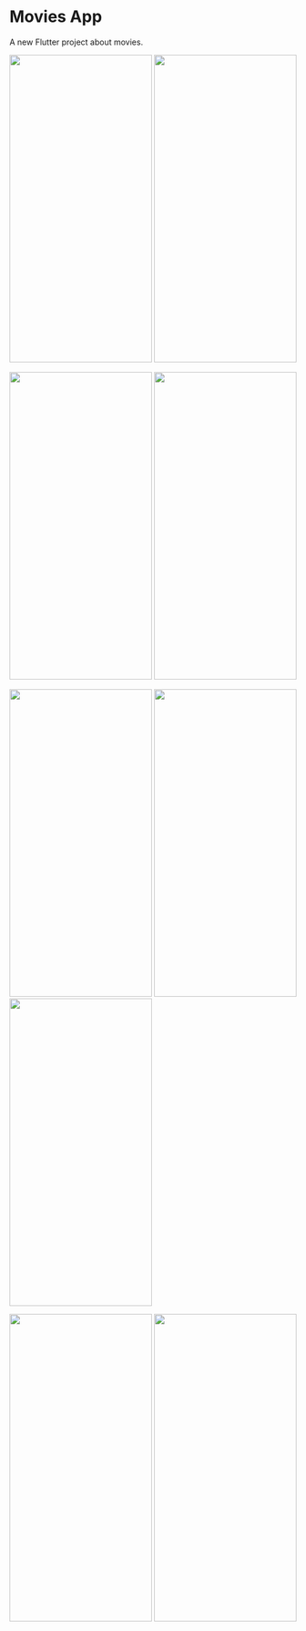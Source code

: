 # Movies App

A new Flutter project about movies.

<img src="https://user-images.githubusercontent.com/56281886/145502093-ccd0510b-1462-4d76-8368-d29f5db1bbf9.jpg" width="250" height="540"> <img src="https://user-images.githubusercontent.com/56281886/145502118-09a41f83-0507-4087-a5a0-52ee7e802ae9.jpg" width="250" height="540">

<img src="https://user-images.githubusercontent.com/56281886/145502131-90e44019-1caa-4450-8fb7-aad31385cf7e.jpg" width="250" height="540"> <img src="https://user-images.githubusercontent.com/56281886/145502141-6b873b4e-1630-4179-bbd5-b2e2adfe5f10.jpg" width="250" height="540">

<img src="https://user-images.githubusercontent.com/56281886/145695442-c568578e-e4b7-4c8b-99c8-36c96245be8b.jpg" width="250" height="540"> <img src="https://user-images.githubusercontent.com/56281886/145695448-f780dc27-bc23-4052-b52d-b47ffbd6052a.jpg" width="250" height="540"> <img src="https://user-images.githubusercontent.com/56281886/145695447-80ce9ea2-c853-412e-9862-96b995306a25.jpg" width="250" height="540">

<img src="https://user-images.githubusercontent.com/56281886/145502183-f53135f5-1334-4115-b198-6d2f7158f363.jpg" width="250" height="540"> <img src="https://user-images.githubusercontent.com/56281886/145502193-ddaa0d7b-cf7a-43b4-891c-aabd83f3a9d6.jpg" width="250" height="540">
